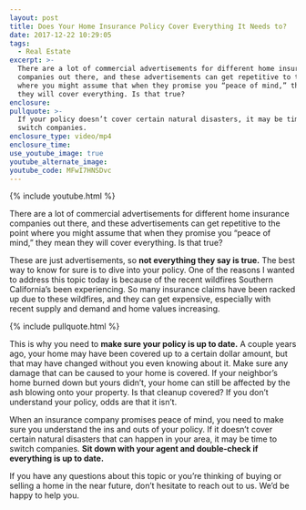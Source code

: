 ```yaml
---
layout: post
title: Does Your Home Insurance Policy Cover Everything It Needs to?
date: 2017-12-22 10:29:05
tags:
  - Real Estate
excerpt: >-
  There are a lot of commercial advertisements for different home insurance
  companies out there, and these advertisements can get repetitive to the point
  where you might assume that when they promise you “peace of mind,” they mean
  they will cover everything. Is that true?
enclosure:
pullquote: >-
  If your policy doesn’t cover certain natural disasters, it may be time to
  switch companies.
enclosure_type: video/mp4
enclosure_time:
use_youtube_image: true
youtube_alternate_image:
youtube_code: MFwI7HNSDvc
---
```



{% include youtube.html %}

There are a lot of commercial advertisements for different home insurance companies out there, and these advertisements can get repetitive to the point where you might assume that when they promise you “peace of mind,” they mean they will cover everything. Is that true?

These are just advertisements, so **not everything they say is true.** The best way to know for sure is to dive into your policy. One of the reasons I wanted to address this topic today is because of the recent wildfires Southern California’s been experiencing. So many insurance claims have been racked up due to these wildfires, and they can get expensive, especially with recent supply and demand and home values increasing.

{% include pullquote.html %}

This is why you need to **make sure your policy is up to date.** A couple years ago, your home may have been covered up to a certain dollar amount, but that may have changed without you even knowing about it. Make sure any damage that can be caused to your home is covered. If your neighbor’s home burned down but yours didn’t, your home can still be affected by the ash blowing onto your property. Is that cleanup covered? If you don’t understand your policy, odds are that it isn’t.

When an insurance company promises peace of mind, you need to make sure you understand the ins and outs of your policy. If it doesn’t cover certain natural disasters that can happen in your area, it may be time to switch companies. **Sit down with your agent and double-check if everything is up to date.**

If you have any questions about this topic or you’re thinking of buying or selling a home in the near future, don’t hesitate to reach out to us. We’d be happy to help you.